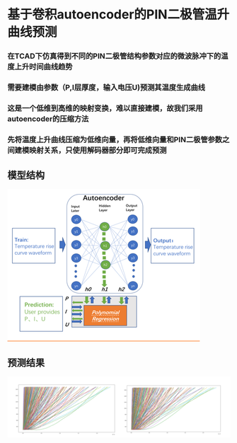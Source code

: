 # 基于卷积autoencoder的PIN二极管温升曲线预测

### 在TCAD下仿真得到不同的PIN二极管结构参数对应的微波脉冲下的温度上升时间曲线趋势
### 需要建模由参数（P,I层厚度，输入电压U)预测其温度生成曲线
### 这是一个低维到高维的映射变换，难以直接建模，故我们采用autoencoder的压缩方法
### 先将温度上升曲线压缩为低维向量，再将低维向量和PIN二极管参数之间建模映射关系，只使用解码器部分即可完成预测


## 模型结构
![img_1.png](img_1.png)
## 预测结果
![img_2.png](img_2.png)













